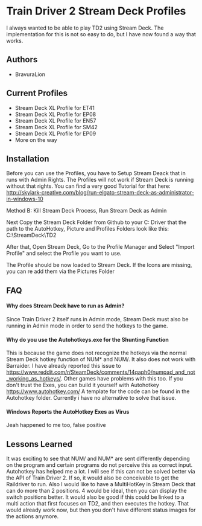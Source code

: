 
# Train Driver 2 Stream Deck Profiles

I always wanted to be able to play TD2 using Stream Deck. The implementation for this is not so easy to do, but I have now found a way that works. 

## Authors

- BravuraLion


## Current Profiles

- Stream Deck XL Profile for ET41
- Stream Deck XL Profile for EP08
- Stream Deck XL Profile for EN57
- Stream Deck XL Profile for SM42
- Stream Deck XL Profile for EP09
- More on the way


## Installation

Before you can use the Profiles, you have to Setup Stream Deack that in runs with Admin Rights. The Profiles will not work if Stream Deck is running without that rights. You can find a very good Tutorial for that here: http://skylark-creative.com/blog/run-elgato-stream-deck-as-administrator-in-windows-10 

Method B: Kill Stream Deck Process, Run Stream Deck as Admin

Next Copy the Stream Deck Folder from Github to your C: Driver that the path to the AutoHotkey, Picture and Profiles Folders look like this: C:\StreamDeck\TD2

After that, Open Stream Deck, Go to the Profile Manager and Select "Import Profile" and select the Profile you want to use.

The Profile should be now loaded to Stream Deck. If the Icons are missing, you can re add them via the Pictures Folder


    
## FAQ

#### Why does Stream Deck have to run as Admin?

Since Train Driver 2 itself runs in Admin mode, Stream Deck must also be running in Admin mode in order to send the hotkeys to the game.

#### Why do you use the Autohotkeys.exe for the Shunting Function

This is because the game does not recognize the hotkeys via the normal Stream Deck hotkey function of NUM* and NUM/. It also does not work with Barraider. I have already reported this issue to https://www.reddit.com/r/SteamDeck/comments/14qaph0/numpad_and_not_working_as_hotkeys/. Other games have problems with this too. If you don't trust the Exes, you can build it yourself with Autohotkey https://www.autohotkey.com/ A template for the code can be found in the Autohotkey folder. Currently i have no alternative to solve that issue.

#### Windows Reports the AutoHotkey Exes as Virus

Jeah happened to me too, false positive


## Lessons Learned

It was exciting to see that NUM/ and NUM* are sent differently depending on the program and certain programs do not perceive this as correct input. Autohotkey has helped me a lot. I will see if this can not be solved better via the API of Train Driver 2.
If so, it would also be conceivable to get the Raildriver to run.
Also I would like to have a MultiHotKey in Stream Deck that can do more than 2 positions. 4 would be ideal, then you can display the switch positions better. It would also be good if this could be linked to a multi action that first focuses on TD2, and then executes the hotkey. That would already work now, but then you don't have different status images for the actions anymore.


